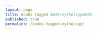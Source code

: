 ```yaml
---
layout: page
title: Books tagged &#39;mythology&#39;
published: true
permalink: /books-tagged-mythology/
---
```


